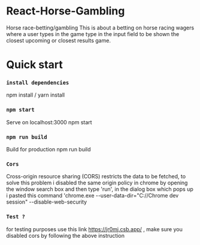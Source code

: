 # React-Horse-Gambling
Horse race-betting/gambling
This is about a betting on horse racing wagers where a user types in the game type in the input field to be shown the closest upcoming or closest results game.

# Quick start

### `install dependencies`
npm install / yarn install

### `npm start`
Serve on localhost:3000 npm start

### `npm run build`
Build for production npm run build


### `Cors`
Cross-origin resource sharing (CORS) restricts the data to be fetched, to solve this problem i disabled the same origin policy in chrome by opening the window search box and then type 'run', in the dialog box which pops up i pasted this command                     'chrome.exe --user-data-dir="C://Chrome dev session" --disable-web-security

### `Test ?`
for testing purposes use this link https://jr0mj.csb.app/ , make sure you disabled cors by following the above instruction
